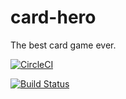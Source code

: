 # card-hero
The best card game ever.

[![CircleCI](https://circleci.com/gh/kwokkan/card-hero.svg?style=svg)](https://circleci.com/gh/kwokkan/card-hero)

[![Build Status](https://travis-ci.com/kwokkan/card-hero.svg?branch=master)](https://travis-ci.com/kwokkan/card-hero)
